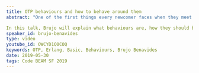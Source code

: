 ```yaml
---
title: OTP behaviours and how to behave around them
abstract: "One of the first things every newcomer faces when they meet OTP are behaviours. The general explanation for them is usually along the lines of """"they're like interfaces for OOP"""". While that's somewhat accurate, it's also misleading and introduces a lot of confusion on how and when to use the existing behaviours and when it's reasonable to define your own ones. 

In this talk, Brujo will explain what behaviours are, how they should be used, and how to create and expose new ones if you ever need to."
speaker_id: brujo-benavides
type: video
youtube_id: OWCYD1Q0COQ
keywords: OTP, Erlang, Basic, Behaviours, Brujo Benavides
date: 2019-05-30
tags: Code BEAM SF 2019
---
```


